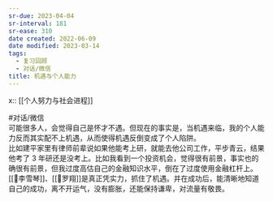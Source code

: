```yaml
---
sr-due: 2023-04-04
sr-interval: 181
sr-ease: 310
date created: 2022-06-09
date modified: 2023-03-14
tags:
  - 复习回顾
  - 对话/微信
title: 机遇与个人能力
---
```


x:: [[个人努力与社会进程]]

#对话/微信  
可能很多人，会觉得自己是怀才不遇。但现在的事实是，当机遇来临，我的个人能力反而其实配不上机遇，从而使得机遇反倒变成了个人陷阱。  
比如建平家里有律师前辈说如果他能考上研，就能去他公司工作，平步青云，结果他考了 3 年研还是没考上。比如我看到一个投资机会，觉得很有前景，事实也的确很有前景，但我过度高估自己的金融知识水平，倒在了过度使用金融杠杆上。  
[[🧑李雪琴]]、[[🧑罗翔]]是真正凭实力，抓住了机遇。并在成功后，能清晰地知道自己的成功，离不开运气，没有膨胀，还能保持谦卑，对流量有敬畏。

